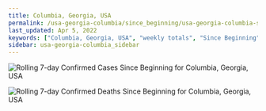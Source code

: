 ```yaml
---
title: Columbia, Georgia, USA
permalink: /usa-georgia-columbia/since_beginning/usa-georgia-columbia-since_beginning.html
last_updated: Apr 5, 2022
keywords: ["Columbia, Georgia, USA", "weekly totals", "Since Beginning"]
sidebar: usa-georgia-columbia_sidebar
---
```


![Rolling 7-day Confirmed Cases Since Beginning for Columbia, Georgia, USA](/covid_tracker/images/graphs/usa-georgia-columbia-rolling_7_days_confirmed-since_beginning_graph.png)

![Rolling 7-day Confirmed Deaths Since Beginning for Columbia, Georgia, USA](/covid_tracker/images/graphs/usa-georgia-columbia-rolling_7_days_deaths-since_beginning_graph.png)
